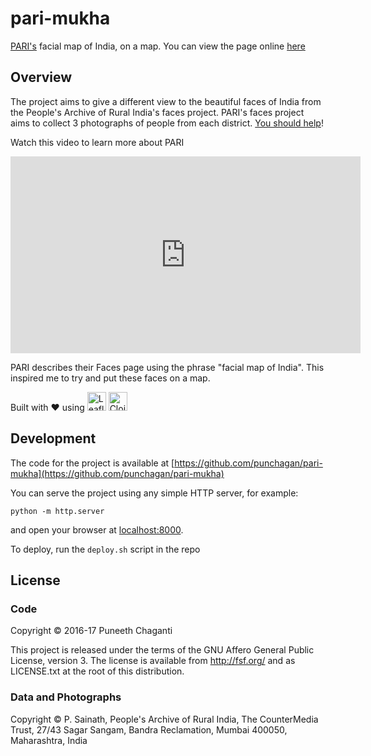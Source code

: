 # pari-mukha

[PARI's](https://ruralindiaonline.org/categories/faces/) facial map of India,
on a map. You can view the page online [here](https://punchagan.github.io/pari-mukha/)

## Overview

The project aims to give a different view to the beautiful faces of India from
the People's Archive of Rural India's faces project. PARI's faces project aims
to collect 3 photographs of people from each
district.
[You should help](https://ruralindiaonline.org/pages/send-us-photos-help-pari-capture-the-sheer-facial-diversity-of-the-indian-people/)!

Watch this video to learn more about PARI

<iframe width="560" height="315" src="https://www.youtube-nocookie.com/embed/wYp743XsOjo" frameborder="0" allowfullscreen></iframe>

PARI describes their Faces page using the phrase "facial map of India".  This
inspired me to try and put these faces on a map.

Built with ♥
using
<img src="http://leafletjs.com/docs/images/logo.png" alt="Leaflet" title="Leaflet" height="30"/>
<img height="30" src="https://clojure.org/images/clojure-logo-120b.png" alt="Clojure" title="Clojure"/>

## Development

The code for the project is available
at
[https://github.com/punchagan/pari-mukha](https://github.com/punchagan/pari-mukha)

You can serve the project using any simple HTTP server, for example:

    python -m http.server

and open your browser at [localhost:8000](http://localhost:8000/).

To deploy, run the `deploy.sh` script in the repo

## License

### Code

Copyright © 2016-17 Puneeth Chaganti

This project is released under the terms of the GNU Affero General Public
License, version 3.  The license is available from <http://fsf.org/> and as
LICENSE.txt at the root of this distribution.

### Data and Photographs

Copyright © P. Sainath, People's Archive of Rural India, The CounterMedia
Trust, 27/43 Sagar Sangam, Bandra Reclamation, Mumbai 400050, Maharashtra,
India
